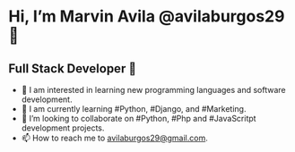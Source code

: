 # Hi, I’m Marvin Avila @avilaburgos29 👋 

## Full Stack Developer 🚀

- 👀 I am interested in learning new programming languages and software development.
- 🌱 I am currently learning #Python, #Django, and #Marketing.
- 💞️ I’m looking to collaborate on #Python, #Php and #JavaScritpt development projects.
- 📫 How to reach me to avilaburgos29@gmail.com.
